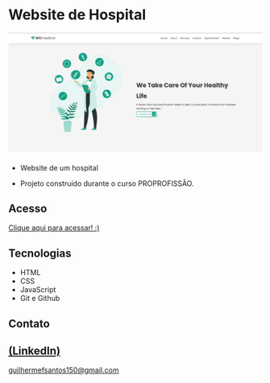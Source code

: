 # Website de Hospital

![preview](./Hospital.PNG)
 
 - Website de um hospital
   
 - Projeto construído durante o curso PROPROFISSÃO.

## Acesso
 [Clique aqui para acessar! :)](https://github.com/GuilhermeSK2/Hospital-Website)

## Tecnologias

- HTML
- CSS
- JavaScript
- Git e Github

## Contato
[(LinkedIn)](https://www.linkedin.com/in/guilherme-freitas-9901a220b/)
-----
guilhermefsantos150@gmail.com
